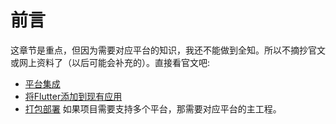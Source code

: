 # 前言

这章节是重点，但因为需要对应平台的知识，我还不能做到全知。所以不摘抄官文或网上资料了（以后可能会补充的）。直接看官文吧:

* [平台集成](https://flutter.cn/docs/reference/supported-platforms)
* [将Flutter添加到现有应用](https://flutter.cn/docs/add-to-app)
* [打包部署](https://flutter.cn/docs/deployment/obfuscate)
如果项目需要支持多个平台，那需要对应平台的主工程。
